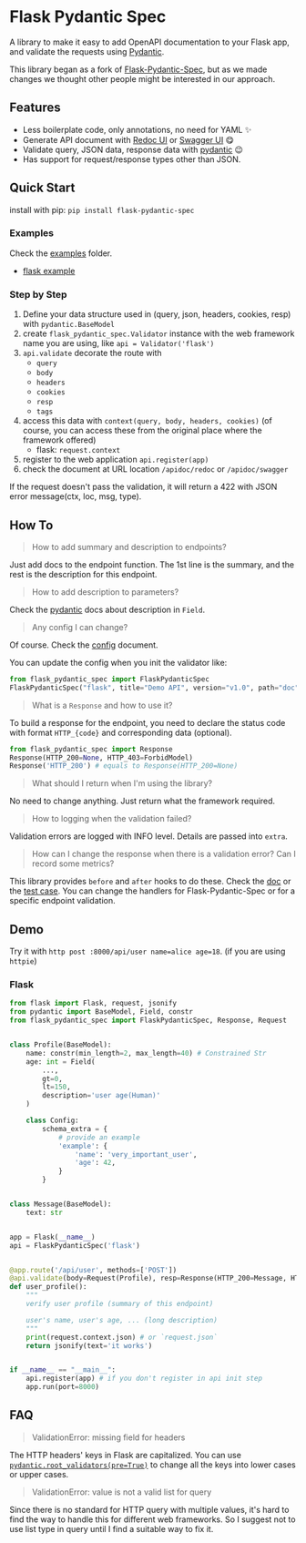 # Flask Pydantic Spec

A library to make it easy to add OpenAPI documentation to your Flask app, and validate the requests using [Pydantic](https://github.com/samuelcolvin/pydantic/).

This library began as a fork of [Flask-Pydantic-Spec](https://github.com/turner-townsend/flask-pydantic-spec), but as we made changes we thought 
other people might be interested in our approach.

## Features

* Less boilerplate code, only annotations, no need for YAML :sparkles:
* Generate API document with [Redoc UI](https://github.com/Redocly/redoc) or [Swagger UI](https://github.com/swagger-api/swagger-ui) :yum:
* Validate query, JSON data, response data with [pydantic](https://github.com/samuelcolvin/pydantic/) :wink:
* Has support for request/response types other than JSON.

## Quick Start

install with pip: `pip install flask-pydantic-spec`

### Examples

Check the [examples](/examples) folder.

* [flask example](/examples/flask_demo.py)


### Step by Step

1. Define your data structure used in (query, json, headers, cookies, resp) with `pydantic.BaseModel`
2. create `flask_pydantic_spec.Validator` instance with the web framework name you are using, like `api = Validator('flask')`
3. `api.validate` decorate the route with
   * `query`
   * `body`
   * `headers`
   * `cookies`
   * `resp`
   * `tags`
4. access this data with `context(query, body, headers, cookies)` (of course, you can access these from the original place where the framework offered)
   * flask: `request.context`
5. register to the web application `api.register(app)`
6. check the document at URL location `/apidoc/redoc` or `/apidoc/swagger`

If the request doesn't pass the validation, it will return a 422 with JSON error message(ctx, loc, msg, type).

## How To

> How to add summary and description to endpoints?

Just add docs to the endpoint function. The 1st line is the summary, and the rest is the description for this endpoint.

> How to add description to parameters?

Check the [pydantic](https://pydantic-docs.helpmanual.io/usage/schema/) docs about description in `Field`.

> Any config I can change?

Of course. Check the [config](https://flask-pydantic-spec.readthedocs.io/en/latest/config.html) document.

You can update the config when you init the validator like: 

```py
from flask_pydantic_spec import FlaskPydanticSpec
FlaskPydanticSpec("flask", title="Demo API", version="v1.0", path="doc")
```

> What is a `Response` and how to use it?

To build a response for the endpoint, you need to declare the status code with format `HTTP_{code}` and corresponding data (optional).

```py
from flask_pydantic_spec import Response
Response(HTTP_200=None, HTTP_403=ForbidModel)
Response('HTTP_200') # equals to Response(HTTP_200=None)
```

> What should I return when I'm using the library?

No need to change anything. Just return what the framework required.

> How to logging when the validation failed?

Validation errors are logged with INFO level. Details are passed into `extra`.

> How can I change the response when there is a validation error? Can I record some metrics?

This library provides `before` and `after` hooks to do these. Check the [doc](https://flask-pydantic-spec.readthedocs.io/en/latest) or the [test case](tests/test_plugin_flask.py). You can change the handlers for Flask-Pydantic-Spec or for a specific endpoint validation.

## Demo

Try it with `http post :8000/api/user name=alice age=18`. (if you are using `httpie`)

### Flask

```py
from flask import Flask, request, jsonify
from pydantic import BaseModel, Field, constr
from flask_pydantic_spec import FlaskPydanticSpec, Response, Request


class Profile(BaseModel):
    name: constr(min_length=2, max_length=40) # Constrained Str
    age: int = Field(
        ...,
        gt=0,
        lt=150,
        description='user age(Human)'
    )

    class Config:
        schema_extra = {
            # provide an example
            'example': {
                'name': 'very_important_user',
                'age': 42,
            }
        }


class Message(BaseModel):
    text: str


app = Flask(__name__)
api = FlaskPydanticSpec('flask')


@app.route('/api/user', methods=['POST'])
@api.validate(body=Request(Profile), resp=Response(HTTP_200=Message, HTTP_403=None), tags=['api'])
def user_profile():
    """
    verify user profile (summary of this endpoint)

    user's name, user's age, ... (long description)
    """
    print(request.context.json) # or `request.json`
    return jsonify(text='it works')


if __name__ == "__main__":
    api.register(app) # if you don't register in api init step
    app.run(port=8000)

```

## FAQ

> ValidationError: missing field for headers

The HTTP headers' keys in Flask are capitalized.
You can use [`pydantic.root_validators(pre=True)`](https://pydantic-docs.helpmanual.io/usage/validators/#root-validators) to change all the keys into lower cases or upper cases.

> ValidationError: value is not a valid list for query

Since there is no standard for HTTP query with multiple values, it's hard to find the way to handle this for different web frameworks. So I suggest not to use list type in query until I find a suitable way to fix it.
